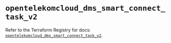 # `opentelekomcloud_dms_smart_connect_task_v2`

Refer to the Terraform Registry for docs: [`opentelekomcloud_dms_smart_connect_task_v2`](https://registry.terraform.io/providers/opentelekomcloud/opentelekomcloud/1.36.42/docs/resources/dms_smart_connect_task_v2).
